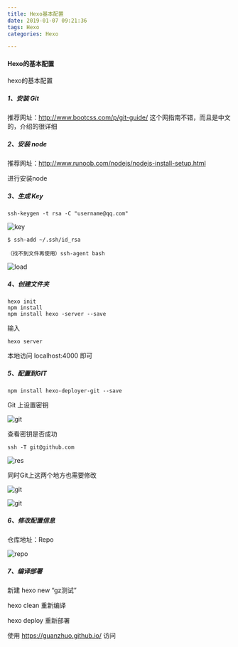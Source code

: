 ```yaml
---
title: Hexo基本配置
date: 2019-01-07 09:21:36
tags: Hexo
categories: Hexo

---
```


#### Hexo的基本配置

hexo的基本配置

##### 1、安装 Git

推荐网址：http://www.bootcss.com/p/git-guide/ 这个网指南不错，而且是中文的，介绍的很详细

##### 2、安装 node

推荐网址：http://www.runoob.com/nodejs/nodejs-install-setup.html

进行安装node

##### 3、生成 Key

```
ssh-keygen -t rsa -C "username@qq.com"
```



![key](key.png)

```
$ ssh-add ~/.ssh/id_rsa

（找不到文件再使用）ssh-agent bash
```

![load](load.png)

##### 4、创建文件夹

```
hexo init
npm install
npm install hexo -server --save
```

输入

```
hexo server
```

本地访问 localhost:4000 即可

##### 5、配置到GIT

```
npm install hexo-deployer-git --save
```

Git 上设置密钥

![git](git.png)

查看密钥是否成功

```
ssh -T git@github.com
```

![res](res.png)

同时Git上这两个地方也需要修改

![git](git1.png)

![git](git2.png)

##### 6、修改配置信息

仓库地址：Repo

![repo](repo.png)

##### 7、编译部署

新建  hexo new “gz测试”

hexo clean    重新编译

hexo deploy    重新部署

使用 https://guanzhuo.github.io/ 访问

